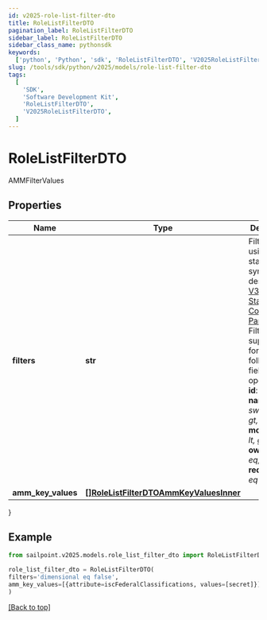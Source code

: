 ```yaml
---
id: v2025-role-list-filter-dto
title: RoleListFilterDTO
pagination_label: RoleListFilterDTO
sidebar_label: RoleListFilterDTO
sidebar_class_name: pythonsdk
keywords:
  ['python', 'Python', 'sdk', 'RoleListFilterDTO', 'V2025RoleListFilterDTO']
slug: /tools/sdk/python/v2025/models/role-list-filter-dto
tags:
  [
    'SDK',
    'Software Development Kit',
    'RoleListFilterDTO',
    'V2025RoleListFilterDTO',
  ]
---
```


# RoleListFilterDTO

AMMFilterValues

## Properties

| Name | Type | Description | Notes |
| --- | --- | --- | --- |
| **filters** | **str** | Filter results using the standard syntax described in [V3 API Standard Collection Parameters](https://developer.sailpoint.com/idn/api/standard-collection-parameters#filtering-results) Filtering is supported for the following fields and operators: **id**: _eq, in_ **name**: _eq, sw_ **created**: _gt, lt, ge, le_ **modified**: _gt, lt, ge, le_ **owner.id**: _eq, in_ **requestable**: _eq_ | [optional] |
| **amm_key_values** | [**[]RoleListFilterDTOAmmKeyValuesInner**](role-list-filter-dto-amm-key-values-inner) |  | [optional] |

}

## Example

```python
from sailpoint.v2025.models.role_list_filter_dto import RoleListFilterDTO

role_list_filter_dto = RoleListFilterDTO(
filters='dimensional eq false',
amm_key_values=[{attribute=iscFederalClassifications, values=[secret]}]
)

```

[[Back to top]](#)
